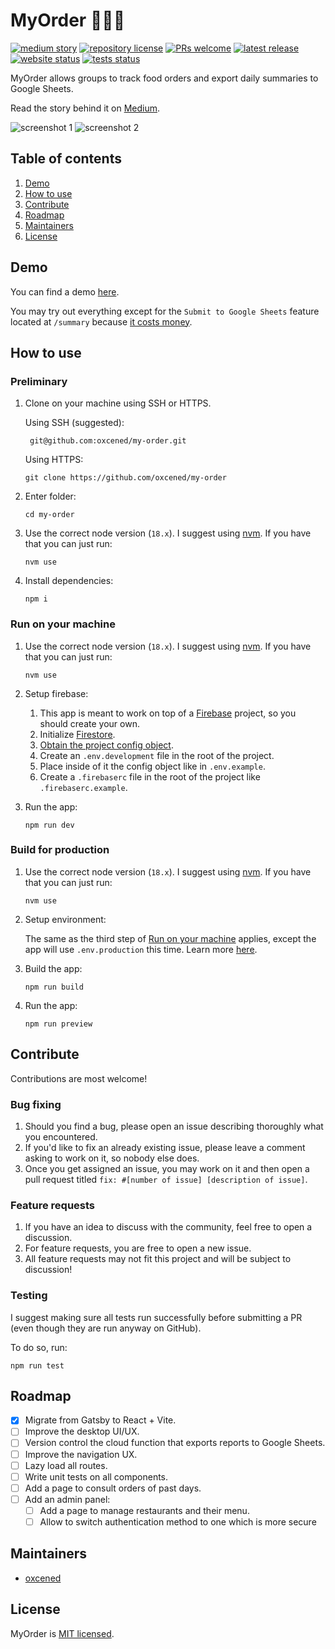 # MyOrder 🍝🍛🍲

[![medium story](https://img.shields.io/badge/Medium-Story-%23000?logo=medium)](https://medium.com/@alen.ajam/how-i-took-control-of-my-companys-lunchtime-with-an-app-f6d70c31cb89)
[![repository license](https://img.shields.io/github/license/oxcened/my-order)](https://github.com/oxcened/my-order/blob/master/LICENSE.md)
[![PRs welcome](https://img.shields.io/badge/PRs-welcome-brightgreen)](https://github.com/oxcened/my-order#contribute)
[![latest release](https://img.shields.io/github/v/release/oxcened/my-order)](https://github.com/oxcened/my-order/releases)
[![website status](https://img.shields.io/website?url=https%3A%2F%2Fmyorderdemo-80b12.web.app%2F)](https://myorderdemo-80b12.web.app/)
[![tests status](https://github.com/oxcened/my-order/actions/workflows/test.yml/badge.svg)](https://github.com/oxcened/my-order/actions/workflows/test.yml)

MyOrder allows groups to track food orders and export daily summaries to Google Sheets.

Read the story behind it
on [Medium](https://medium.com/@alen.ajam/how-i-took-control-of-my-companys-lunchtime-with-an-app-f6d70c31cb89).

![screenshot 1](https://miro.medium.com/max/300/1*Vk0dtrl4eHHAKmUhKkryMw.png)
![screenshot 2](https://miro.medium.com/max/300/1*XsmPd_zjpHLbfnaIt0oROw.png)

## Table of contents

1. [Demo](#demo)
1. [How to use](#how-to-use)
1. [Contribute](#contribute)
1. [Roadmap](#roadmap)
1. [Maintainers](#maintainers)
1. [License](#license)

## Demo

You can find a demo [here](https://myorderdemo-80b12.web.app/).

You may try out everything except for the `Submit to Google Sheets` feature located at `/summary`
because [it costs money](https://media.tenor.com/5Z-o3OKSPFIAAAAC/adult-swim-monkey.gif).

## How to use

### Preliminary

1. Clone on your machine using SSH or HTTPS.

   Using SSH (suggested):

   ```
    git@github.com:oxcened/my-order.git
    ```

   Using HTTPS:

    ```
    git clone https://github.com/oxcened/my-order
    ```

1. Enter folder:

    ```
    cd my-order
    ```

1. Use the correct node version (`18.x`). I suggest using [nvm](https://github.com/nvm-sh/nvm). If you have that you can just run:

    ```
    nvm use
    ```

1. Install dependencies:

    ```
    npm i
    ```

### Run on your machine

1. Use the correct node version (`18.x`). I suggest using [nvm](https://github.com/nvm-sh/nvm). If you have that you can just run:

    ```
    nvm use
    ```

1. Setup firebase:

    1. This app is meant to work on top of a [Firebase](https://firebase.google.com/) project, so you should create your
       own.
    1. Initialize [Firestore](https://firebase.google.com/docs/firestore/quickstart).
    1. [Obtain the project config object](https://firebase.google.com/docs/web/learn-more#config-object).
    1. Create an `.env.development` file in the root of the project.
    1. Place inside of it the config object like in `.env.example`.
    1. Create a `.firebaserc` file in the root of the project like `.firebaserc.example`.

1. Run the app:
   
    ```
    npm run dev
    ```

### Build for production

1. Use the correct node version (`18.x`). I suggest using [nvm](https://github.com/nvm-sh/nvm). If you have that you can just run:

    ```
    nvm use
    ```

1. Setup environment:

   The same as the third step of [Run on your machine](#run-on-your-machine) applies, except the app will
   use `.env.production` this time. Learn
   more [here](https://vitejs.dev/guide/env-and-mode.html).

1. Build the app:
   
    ```
    npm run build
    ```

1. Run the app:
   
    ```
    npm run preview
    ```

## Contribute

Contributions are most welcome!

### Bug fixing

1. Should you find a bug, please open an issue describing thoroughly what you encountered.
2. If you'd like to fix an already existing issue, please leave a comment asking to work on it, so nobody else does.
3. Once you get assigned an issue, you may work on it and then open a pull request
   titled `fix: #[number of issue] [description of issue]`.

### Feature requests

1. If you have an idea to discuss with the community, feel free to open a discussion.
1. For feature requests, you are free to open a new issue.
1. All feature requests may not fit this project and will be subject to discussion!

### Testing

I suggest making sure all tests run successfully before submitting a PR (even though they are run anyway on GitHub).

To do so, run:

```
npm run test
```

## Roadmap

- [x] Migrate from Gatsby to React + Vite.
- [ ] Improve the desktop UI/UX.
- [ ] Version control the cloud function that exports reports to Google Sheets.
- [ ] Improve the navigation UX.
- [ ] Lazy load all routes.
- [ ] Write unit tests on all components.
- [ ] Add a page to consult orders of past days.
- [ ] Add an admin panel:
  - [ ] Add a page to manage restaurants and their menu.
  - [ ] Allow to switch authentication method to one which is more secure

## Maintainers

- [oxcened](https://github.com/oxcened)

## License

MyOrder is [MIT licensed](https://github.com/oxcened/my-order/blob/master/LICENSE.md).
